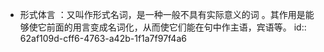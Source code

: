 - 形式体言 ：又叫作形式名词，是一种一般不具有实际意义的词 。其作用是能够使它前面的用言变成名词化，从而使它们能在句中作主语，宾语等。
  id:: 62af109d-cff6-4763-a42b-1f1a7f97f4a6